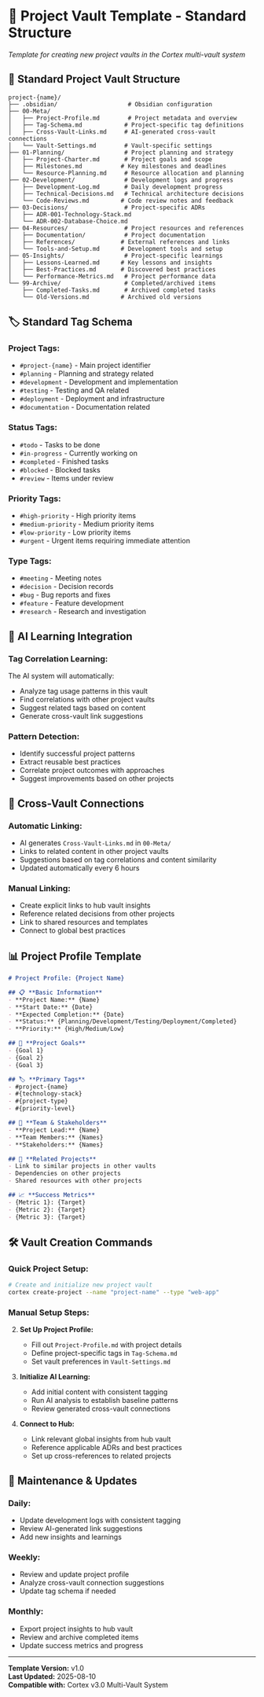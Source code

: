 # 🚀 Project Vault Template - Standard Structure

*Template for creating new project vaults in the Cortex multi-vault system*

## 📁 **Standard Project Vault Structure**

```
project-{name}/
├── .obsidian/                    # Obsidian configuration
├── 00-Meta/
│   ├── Project-Profile.md        # Project metadata and overview
│   ├── Tag-Schema.md            # Project-specific tag definitions
│   ├── Cross-Vault-Links.md     # AI-generated cross-vault connections
│   └── Vault-Settings.md        # Vault-specific settings
├── 01-Planning/                 # Project planning and strategy
│   ├── Project-Charter.md       # Project goals and scope
│   ├── Milestones.md           # Key milestones and deadlines
│   └── Resource-Planning.md     # Resource allocation and planning
├── 02-Development/              # Development logs and progress
│   ├── Development-Log.md       # Daily development progress
│   ├── Technical-Decisions.md   # Technical architecture decisions
│   └── Code-Reviews.md         # Code review notes and feedback
├── 03-Decisions/                # Project-specific ADRs
│   ├── ADR-001-Technology-Stack.md
│   └── ADR-002-Database-Choice.md
├── 04-Resources/                # Project resources and references
│   ├── Documentation/           # Project documentation
│   ├── References/             # External references and links
│   └── Tools-and-Setup.md      # Development tools and setup
├── 05-Insights/                 # Project-specific learnings
│   ├── Lessons-Learned.md      # Key lessons and insights
│   ├── Best-Practices.md       # Discovered best practices
│   └── Performance-Metrics.md   # Project performance data
└── 99-Archive/                  # Completed/archived items
    ├── Completed-Tasks.md       # Archived completed tasks
    └── Old-Versions.md         # Archived old versions
```

## 🏷️ **Standard Tag Schema**

### **Project Tags:**
- `#project-{name}` - Main project identifier
- `#planning` - Planning and strategy related
- `#development` - Development and implementation
- `#testing` - Testing and QA related
- `#deployment` - Deployment and infrastructure
- `#documentation` - Documentation related

### **Status Tags:**
- `#todo` - Tasks to be done
- `#in-progress` - Currently working on
- `#completed` - Finished tasks
- `#blocked` - Blocked tasks
- `#review` - Items under review

### **Priority Tags:**
- `#high-priority` - High priority items
- `#medium-priority` - Medium priority items
- `#low-priority` - Low priority items
- `#urgent` - Urgent items requiring immediate attention

### **Type Tags:**
- `#meeting` - Meeting notes
- `#decision` - Decision records
- `#bug` - Bug reports and fixes
- `#feature` - Feature development
- `#research` - Research and investigation

## 🤖 **AI Learning Integration**

### **Tag Correlation Learning:**
The AI system will automatically:
- Analyze tag usage patterns in this vault
- Find correlations with other project vaults
- Suggest related tags based on content
- Generate cross-vault link suggestions

### **Pattern Detection:**
- Identify successful project patterns
- Extract reusable best practices
- Correlate project outcomes with approaches
- Suggest improvements based on other projects

## 🔗 **Cross-Vault Connections**

### **Automatic Linking:**
- AI generates `Cross-Vault-Links.md` in `00-Meta/`
- Links to related content in other project vaults
- Suggestions based on tag correlations and content similarity
- Updated automatically every 6 hours

### **Manual Linking:**
- Create explicit links to hub vault insights
- Reference related decisions from other projects
- Link to shared resources and templates
- Connect to global best practices

## 📊 **Project Profile Template**

```markdown
# Project Profile: {Project Name}

## 📋 **Basic Information**
- **Project Name:** {Name}
- **Start Date:** {Date}
- **Expected Completion:** {Date}
- **Status:** {Planning/Development/Testing/Deployment/Completed}
- **Priority:** {High/Medium/Low}

## 🎯 **Project Goals**
- {Goal 1}
- {Goal 2}
- {Goal 3}

## 🏷️ **Primary Tags**
- #project-{name}
- #{technology-stack}
- #{project-type}
- #{priority-level}

## 👥 **Team & Stakeholders**
- **Project Lead:** {Name}
- **Team Members:** {Names}
- **Stakeholders:** {Names}

## 🔗 **Related Projects**
- Link to similar projects in other vaults
- Dependencies on other projects
- Shared resources with other projects

## 📈 **Success Metrics**
- {Metric 1}: {Target}
- {Metric 2}: {Target}
- {Metric 3}: {Target}
```

## 🛠️ **Vault Creation Commands**

### **Quick Project Setup:**
```bash
# Create and initialize new project vault
cortex create-project --name "project-name" --type "web-app"
```

### **Manual Setup Steps:**
2. **Set Up Project Profile:**
   - Fill out `Project-Profile.md` with project details
   - Define project-specific tags in `Tag-Schema.md`
   - Set vault preferences in `Vault-Settings.md`

3. **Initialize AI Learning:**
   - Add initial content with consistent tagging
   - Run AI analysis to establish baseline patterns
   - Review generated cross-vault connections

4. **Connect to Hub:**
   - Link relevant global insights from hub vault
   - Reference applicable ADRs and best practices
   - Set up cross-references to related projects

## 🔄 **Maintenance & Updates**

### **Daily:**
- Update development logs with consistent tagging
- Review AI-generated link suggestions
- Add new insights and learnings

### **Weekly:**
- Review and update project profile
- Analyze cross-vault connection suggestions
- Update tag schema if needed

### **Monthly:**
- Export project insights to hub vault
- Review and archive completed items
- Update success metrics and progress

---

**Template Version:** v1.0  
**Last Updated:** 2025-08-10  
**Compatible with:** Cortex v3.0 Multi-Vault System